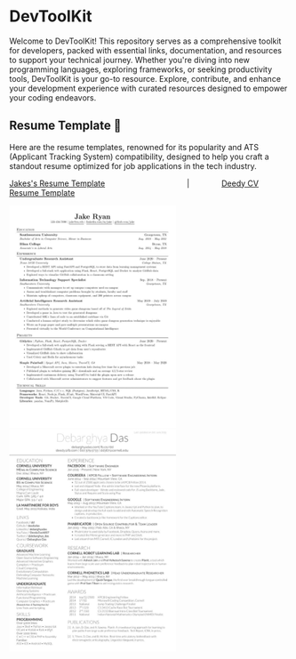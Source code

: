 # DevToolKit

Welcome to DevToolKit! This repository serves as a comprehensive toolkit for developers, packed with essential links, documentation, and resources to support your technical journey. Whether you're diving into new programming languages, exploring frameworks, or seeking productivity tools, DevToolKit is your go-to resource. Explore, contribute, and enhance your development experience with curated resources designed to empower your coding endeavors.


## Resume Template 🗿

Here are the resume templates, renowned for its popularity and ATS (Applicant Tracking System) compatibility, designed to help you craft a standout resume optimized for job applications in the tech industry.

[Jakes's Resume Template](https://www.overleaf.com/latex/templates/jakes-resume/syzfjbzwjncs) &emsp; &emsp; &emsp; &emsp; &emsp; &emsp; &emsp; &emsp; | &emsp; &emsp; &emsp;  [Deedy CV Resume Template](https://www.overleaf.com/latex/templates/deedy-cv/bjryvfsjdyxz)

<div>
<img src="https://github.com/Nitesh-thapliyal/DevToolkit/blob/main/assets/jakesResumeTemplate.png" height="400px" width="300px">
&emsp;&emsp;&emsp;&emsp;
<img src="https://github.com/Nitesh-thapliyal/DevToolkit/blob/main/assets/deedyCV.png" height="400px" width="300px">
</div>

